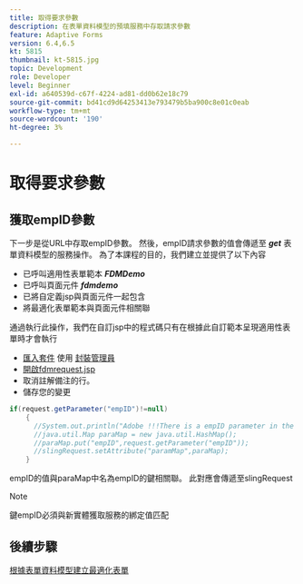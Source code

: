 ```yaml
---
title: 取得要求參數
description: 在表單資料模型的預填服務中存取請求參數
feature: Adaptive Forms
version: 6.4,6.5
kt: 5815
thumbnail: kt-5815.jpg
topic: Development
role: Developer
level: Beginner
exl-id: a640539d-c67f-4224-ad81-dd0b62e18c79
source-git-commit: bd41cd9d64253413e793479b5ba900c8e01c0eab
workflow-type: tm+mt
source-wordcount: '190'
ht-degree: 3%

---
```


# 取得要求參數

## 獲取empID參數

下一步是從URL中存取empID參數。 然後，empID請求參數的值會傳遞至 **_get_** 表單資料模型的服務操作。
為了本課程的目的，我們建立並提供了以下內容

* 已呼叫適用性表單範本 **_FDMDemo_**
* 已呼叫頁面元件 **_fdmdemo_**
* 已將自定義jsp與頁面元件一起包含
* 將最適化表單範本與頁面元件相關聯

通過執行此操作，我們在自訂jsp中的程式碼只有在根據此自訂範本呈現適用性表單時才會執行

* [匯入套件](assets/template-page-component.zip) 使用 [封裝管理員](http://localhost:4502/crx/packmgr/index.jsp)
* [開啟fdmrequest.jsp](http://localhost:4502/crx/de/index.jsp#/apps/fdmdemo/component/page/fdmdemo/fdmrequest.jsp)
* 取消註解備注的行。
* 儲存您的變更

```java
if(request.getParameter("empID")!=null)
    {
      //System.out.println("Adobe !!!There is a empID parameter in the request "+request.getParameter("empID"));
      //java.util.Map paraMap = new java.util.HashMap();
      //paraMap.put("empID",request.getParameter("empID"));
      //slingRequest.setAttribute("paramMap",paraMap);
    }
```

empID的值與paraMap中名為empID的鍵相關聯。 此對應會傳遞至slingRequest

>[!NOTE]
>
>鍵empID必須與新實體獲取服務的綁定值匹配

## 後續步驟

[根據表單資料模型建立最適化表單](./create-adaptive-form.md)
